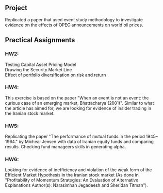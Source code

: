## Project
Replicated a paper that used event study methodology to investigate evidence on the effects of OPEC announcements on world oil prices.

## Practical Assignments
### HW2:
Testing Capital Asset Pricing Model  
Drawing the Security Market Line  
Effect of portfolio diversification on risk and return
### HW4:
This exercise is based on the paper "When an event is not an event: the curious
case of an emerging market, Bhattacharya (2001)". Similar to what the article has aimed for, we are looking for evidence of insider trading in the Iranian stock market.
### HW5:
Replicating the paper "The performance of mutual funds in the period 1945–1964." by Micheal Jensen with data of Iranian equity funds and comparing results. Checking fund manageers
skills in generating alpha.
### HW6:
Looking for evidence of inefficiency and violation of the weak form of the Efficient Market Hypothesis in the Iranian stock market (As done in "Profitability of Momentum Strategies: An Evaluation of Alternative Explanations
Author(s): Narasimhan Jegadeesh and Sheridan Titman").
